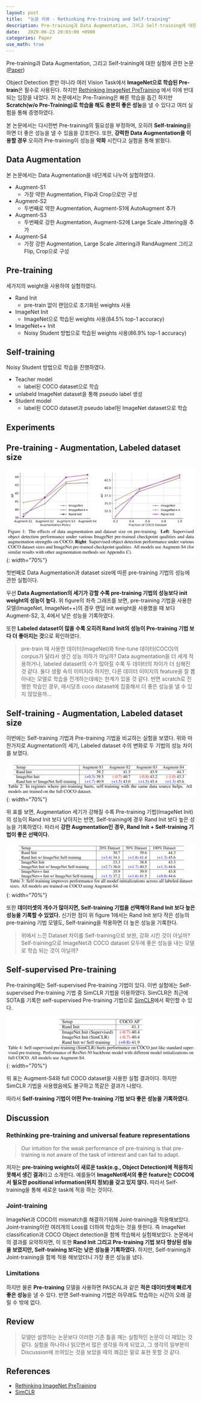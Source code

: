 ```yaml
---
layout: post
title:  "논문 리뷰 - Rethinking Pre-training and Self-training"
description: Pre-training과 Data Augmentation, 그리고 Self-training에 대한 실험
date:   2020-06-23 20:03:00 +0900
categories: Paper
use_math: true
---
```

Pre-training과 Data Augmentation, 그리고 Self-training에 대한 실험에 관한 논문 ([Paper](https://arxiv.org/pdf/2006.06882v1.pdf))

Object Detection 뿐만 아니라 여러 Vision Task에서 **ImageNet으로 학습된 Pre-train**은 필수로 사용된다. 하지만 [Rethinking ImageNet PreTraining](https://arxiv.org/abs/1811.08883) 에서 이에 반대 되는 입장을 내었다. 저 논문에서는 Pre-Training은 빠른 학습을 돕긴 하지만 **Scratch(w/o Pre-Training)로 학습을 해도 충분히 좋은 성능**을 낼 수 있다고 여러 실험을 통해 증명하였다. 

본 논문에서는 다시한번 Pre-training의 필요성을 부정하며, 오히려 **Self-training**을 하면 더 좋은 성능을 낼 수 있음을 강조한다. 또한, **강력한 Data Augmentation을 이용할 경우** 오히려 Pre-training이 성능을 **악화** 시킨다고 실험을 통해 밝혔다.

## Data Augmentation
본 논문에서는 Data Augmentation을 네단계로 나누어 실험하였다.

- Augment-S1
    - 가장 약한 Augmentation, Flip과 Crop으로만 구성
- Augment-S2
    - 두번째로 약한 Augmentation, Augment-S1에 AutoAugment 추가
- Augment-S3
    - 두번째로 강한 Augmentation, Augment-S2에 Large Scale Jittering을 추가
- Augment-S4
    - 가장 강한 Augmentation, Large Scale Jittering과 RandAugment 그리고 Flip, Crop으로 구성

## Pre-training
세가지의 weight을 사용하여 실험하였다.

- Rand Init
    - pre-train 없이 랜덤으로 초기화된 weights 사용
- ImageNet Init
    - ImageNet으로 학습된 weights 사용(84.5% top-1 accuracy)
- ImageNet++ Init
    - Noisy Student 방법으로 학습된 weights 사용(86.9% top-1 accuracy)

## Self-training
Noisy Student 방법으로 학습을 진행하였다.

- Teacher model
    - label된 COCO dataset으로 학습
- unlabeld ImageNet dataset을 통해 pseudo label 생성
- Student model
    - label된 COCO dataset과 pseudo label된 ImageNet dataset으로 학습

## Experiments

## Pre-training - Augmentation, Labeled dataset size

![Fig:1](https://raw.githubusercontent.com/byeongjokim/byeongjokim.github.io/master/assets/images/rethinking/fig1.PNG){: width="70%"}

첫번째로 Data Augmentation과 dataset size에 따른 pre-training 기법의 성능에 관한 실험이다.

우선 **Data Augmentation의 세기가 강할 수록 pre-training 기법의 성능보다 init weight의 성능이 높다.** 위 figure의 좌측 그래프를 보면, pre-training 기법을 사용한 모델(ImageNet, ImageNet++)의 경우 랜덤 init weight을 사용했을 때 보다 Augment-S2, 3, 4에서 낮은 성능을 기록하였다.

또한 **Labeled dataset이 많을 수록 오히려 Rand Init의 성능이 Pre-training 기법 보다 더 좋아지는 것**으로 확인하였다.

> pre-train 때 사용한 데이터(ImageNet)와 fine-tune 데이터(COCO)의 corpus가 달라서 생긴 성능 저하가 아닐까? Data augmentation을 더 세게 적용하거나, labeled dataset의 수가 많아질 수록 두 데이터의 차이가 더 심해진 것 같다. 둘다 생활 속의 이미지라 하지만, 다른 데이터 이미지의 feature을 잘 뽑아내는 모델로 학습을 전개하는데에는 한계가 있을 것 같다. 반면 scratch로 진행한 학습인 경우, 애시당초 coco dataset에 집중해서 더 좋은 성능을 낼 수 있지 않았을까...

## Self-training - Augmentation, Labeled dataset size

이번에는 Self-training 기법과 Pre-training 기법을 비교하는 실험을 보였다. 위와 마찬가지로 Augmentation의 세기, Labeled dataset 수의 변화로 두 기법의 성능 차이를 보였다. 

![Tab:1](https://raw.githubusercontent.com/byeongjokim/byeongjokim.github.io/master/assets/images/rethinking/tab1.PNG){: width="70%"}

위 표를 보면, Augmentation 세기가 강해질 수록 Pre-training 기법(ImageNet Init)의 성능이 Rand Init 보다 낮아지는 반면, Self-training에 경우 Rand Init 보다 높은 성능을 기록하였다. 따라서 **강한 Augmentation인 경우, Rand Init + Self-training 기법이 좋은 선택이다.**

![Tab:2](https://raw.githubusercontent.com/byeongjokim/byeongjokim.github.io/master/assets/images/rethinking/tab2.PNG){: width="70%"}

또한 **데이터셋의 개수가 많아지면, Self-training 기법을 선택해야 Rand Init 보다 높은 성능을 기록할 수 있었다.** 신기한 점이 위 figure 1에서는 Rand Init 보다 작은 성능의 pre-training 기법 모델도, Self-training을 적용하면 더 높은 성능을 기록한다.

> 위에서 느낀 Dataset 차이를 Self-training으로 보완, 강화 시킨 것이 아닐까? Self-training으로 ImageNet과 COCO dataset 모두에 좋은 성능을 내는 모델로 학습 되는 것이 아닐까?

## Self-supervised Pre-training

Pre-training에는 Self-supervised Pre-training 기법이 있다. 이번 실험에는 Self-supervised Pre-training 기법 중 SimCLR 기법을 이용하였다. SimCLR은 최근에 SOTA를 기록한 self-supervised Pre-training 기법으로 [SimCLR](https://arxiv.org/abs/2002.05709)에서 확인할 수 있다.

![Tab:3](https://raw.githubusercontent.com/byeongjokim/byeongjokim.github.io/master/assets/images/rethinking/tab3.PNG){: width="70%"}

위 표는 Augment-S4와 full COCO dataset을 사용한 실험 결과이다. 하지만 SimCLR 기법을 사용했음에도 불구하고 똑같은 결과가 나왔다.

따라서 **Self-training 기법이 어떤 Pre-training 기법 보다 좋은 성능을 기록하였다.**

## Discussion

### Rethinking pre-training and universal feature representations

> Our intuition for the weak performance of pre-training is that pre-training is not aware of the task of interest and can fail to adapt.

저자는 **pre-training weights이 새로운 task(e.g., Object Detection)에 적응하지 못해서 생긴 결과**라고 소개한다. 예를들어 **ImageNet에서의 좋은 feature는 COCO에서 필요한 positional information(위치 정보)을 갖고 있지 않다.** 따라서 Self-training을 통해 새로운 task에 적응 하는 것이다.

### Joint-training
ImageNet과 COCO의 mismatch를 해결하기위해 Joint-training을 적용해보았다. Joint-training이란 여러개의 Loss를 더하여 학습하는 것을 뜻한다. 즉 ImageNet classification과 COCO Object detection을 함께 학습해서 실험해보았다. 논문에서의 결과를 요약하자면, 이 또한 **Rand Init 그리고 Pre-training 기법 보다 향상된 성능을 보였지만, Self-training 보다는 낮은 성능을 기록하였다.** 하지만, Self-training과 Joint-training을 함께 적용 해보았더니 가장 좋은 성능을 냈다.

### Limitations
하지만 물론 **Pre-training** 모델을 사용하면 PASCAL과 같은 **적은 데이터셋에 빠르게 좋은 성능**을 낼 수 있다. 반면 Self-training 기법은 아무래도 학습하는 시간이 오래 걸릴 수 밖에 없다.

## Review
> 모델만 설명하는 논문보다 이러한 기존 틀을 깨는 실험적인 논문이 더 재밌는 것 같다. 실험을 하나하나 읽으면서 많은 생각을 하게 되었고, 그 생각의 일부분이 Discussion에 쓰여있는 것을 보았을 때의 쾌감은 말로 표현 못할 것 같다.

## References
- [Rethinking ImageNet PreTraining](https://arxiv.org/abs/1811.08883)
- [SimCLR](https://arxiv.org/abs/2002.05709)